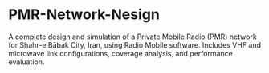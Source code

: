 # PMR-Network-Nesign
A complete design and simulation of a Private Mobile Radio (PMR) network for Shahr-e Bābak City, Iran, using Radio Mobile software. Includes VHF and microwave link configurations, coverage analysis, and performance evaluation.
